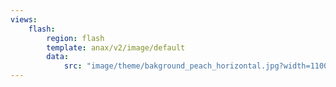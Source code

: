 ```yaml
---
views:
    flash:
        region: flash
        template: anax/v2/image/default
        data:
            src: "image/theme/bakground_peach_horizontal.jpg?width=1100&height=200&crop-to-fit&area=0,0,30,0"
---
```

